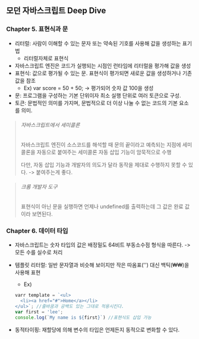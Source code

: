 ## 모던 자바스크립트 Deep Dive



### Chapter 5. 표현식과 문

- 리터럴: 사람이 이해할 수 있는 문자 또는 약속된 기호를 사용해 값을 생성하는 표기법
  - 리터럴자체로 표현식
- 자바스크립트 엔진은 코드가 실행되는 시점인 런타임에 리터럴을 평가해 값을 생성
- 표현식: 값으로 평가될 수 있는 문. 표현식이 평가되면 새로운 값을 생성하거나 기존값을 참조
  - Ex) var score = 50 + 50; -> 평가되어 숫자 값 100을 생성
- 문: 프로그램을 구성하는 기본 단위이자 최소 실행 단위로 여러 토큰으로 구성.
- 토큰: 문법적인 의미를 가지며, 문법적으로 더 이상 나눌 수 없는 코드의 기본 요소를 의미.

> ###### 자바스크립트에서 세미콜론
>
> 자바스크립트 엔진이 소스코드를 해석할 때 문의 끝이라고 예측되는 지점에 세미콜론을 자동으로 붙여주는 세미콜론 자동 삽입 기능이 암묵적으로 수행
>
> 다만, 자동 삽입 기능과 개발자의 의도가 달라 동작을 제대로 수행하지 못할 수 있다. -> 붙여주는게 좋다.



> ###### 크롬 개발자 도구
>
> 표현식이 아닌 문을 실행하면 언제나 undefined를 출력하는데 그 값은 완료 값이라 보면된다.



### Chapter 6. 데이터 타입

- 자바스크립트는 숫자 타입의 값은 배정밀도 64비트 부동소수점 형식을 따른다. -> 모든 수를 실수로 처리

- 템플릿 리터럴: 일반 문자열과 비슷해 보이지만 작은 따옴표('') 대신 백틱(₩₩)을 사용해 표현

  - Ex)

  ~~~javascript
  varr template = `<ul>
  	<li><a href="#">Home</a></li>
  </ul>`; //줄바꿈과 공백도 있는 그대로 적용시킨다.
  var first = 'lee';
  console.log(`My name is ${first}`) //표현식도 삽입 가능
  ~~~

- 동적타이핑: 재할당에 의해 변수의 타입은 언제든지 동적으로 변화할 수 있다.
